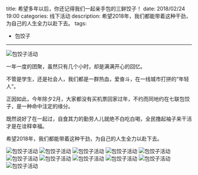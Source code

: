 title: 希望多年以后，你还记得我们一起亲手包的三鲜饺子！
date: 2018/02/24 19:00
categories: 线下活动
description: 希望2018年，我们都能带着这种干劲，为自己的人生全力以赴下去。
tags:
- 包饺子

---

![包饺子活动](https://qilian-tokyo.github.io/img/20180224/1.jpg)

一年一度的团聚，虽然只有几个小时，却是满满开心的回忆。

不管是学生，还是社会人，我们都是一群热血，爱奋斗，在一线城市打拼的“年轻人”。

正因如此，今年除夕2月，大家都没有买机票回家过年，不约而同地约在七联包饺子，是一种命中注定的缘分。

既然说好了在一起过，自食其力的勤劳人儿就绝不白吃白喝，全民撸起袖子来干活才是在诠释幸福。

希望2018年，我们都能带着这种干劲，为自己的人生全力以赴下去。

![包饺子活动](https://qilian-tokyo.github.io/img/20180224/2.jpg)
![包饺子活动](https://qilian-tokyo.github.io/img/20180224/3.jpg)
![包饺子活动](https://qilian-tokyo.github.io/img/20180224/4.jpg)
![包饺子活动](https://qilian-tokyo.github.io/img/20180224/5.jpg)
![包饺子活动](https://qilian-tokyo.github.io/img/20180224/6.jpg)
![包饺子活动](https://qilian-tokyo.github.io/img/20180224/7.jpg)
![包饺子活动](https://qilian-tokyo.github.io/img/20180224/8.jpg)
![包饺子活动](https://qilian-tokyo.github.io/img/20180224/9.jpg)
![包饺子活动](https://qilian-tokyo.github.io/img/20180224/10.jpg)
![包饺子活动](https://qilian-tokyo.github.io/img/20180224/11.jpg)
![包饺子活动](https://qilian-tokyo.github.io/img/20180224/12.jpg)